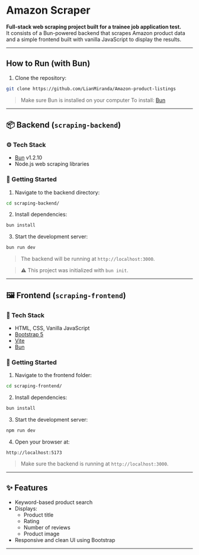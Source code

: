 #  Amazon Scraper

**Full-stack web scraping project built for a trainee job application test.**  
It consists of a Bun-powered backend that scrapes Amazon product data and a simple frontend built with vanilla JavaScript to display the results.

---

## How to Run (with Bun)

1. Clone the repository:

```bash
git clone https://github.com/LianMiranda/Amazon-product-listings
```

> Make sure Bun is installed on your computer
> To install: [Bun](https://bun.sh/)
---

## 📦 Backend (`scraping-backend`)

### ⚙️ Tech Stack

- [Bun](https://bun.sh) v1.2.10
- Node.js web scraping libraries

### 🚀 Getting Started

1. Navigate to the backend directory:

```bash
cd scraping-backend/
```

2. Install dependencies:

```bash
bun install
```

3. Start the development server:

```bash
bun run dev
```

> The backend will be running at `http://localhost:3000`.

> ⚠️ This project was initialized with `bun init`.

---

## 🖼️ Frontend (`scraping-frontend`)

### 🧰 Tech Stack

- HTML, CSS, Vanilla JavaScript
- [Bootstrap 5](https://getbootstrap.com/)
- [Vite](https://vitejs.dev/)
- [Bun](https://bun.sh)

### 🚀 Getting Started

1. Navigate to the frontend folder:

```bash
cd scraping-frontend/
```

2. Install dependencies:

```bash
bun install
```

3. Start the development server:

```bash
npm run dev
```

4. Open your browser at:

```
http://localhost:5173
```

> Make sure the backend is running at `http://localhost:3000`.

---

## ✨ Features

- Keyword-based product search
- Displays:
  - Product title
  - Rating
  - Number of reviews
  - Product image
- Responsive and clean UI using Bootstrap

---
